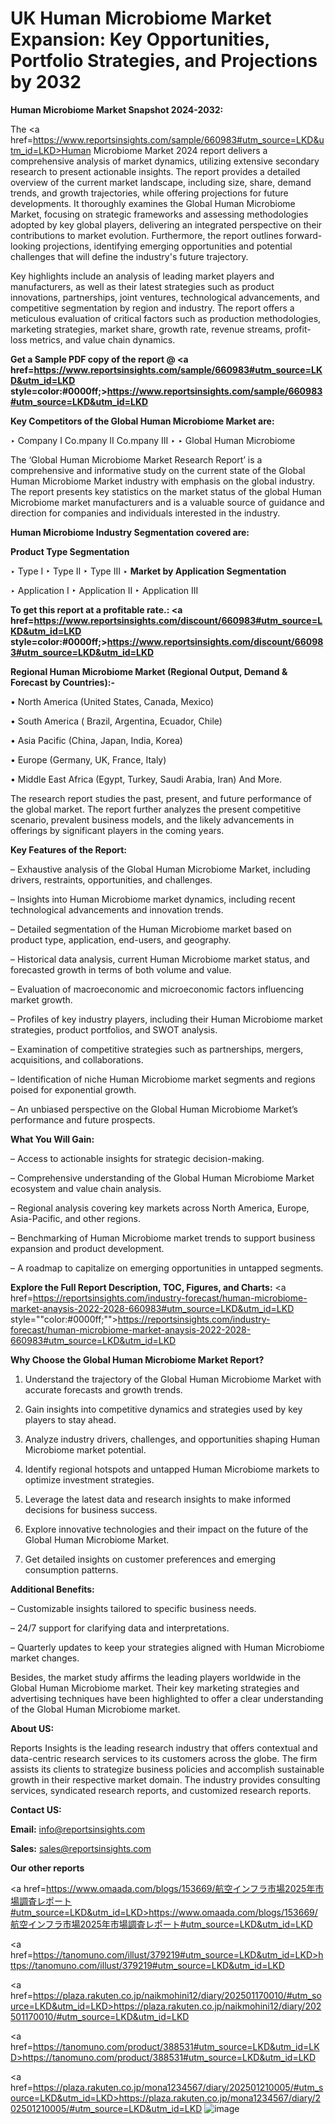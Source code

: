 # UK Human Microbiome Market Expansion: Key Opportunities, Portfolio Strategies, and Projections by 2032

<strong>Human Microbiome Market Snapshot 2024-2032:</strong>

The <a href=https://www.reportsinsights.com/sample/660983#utm_source=LKD&utm_id=LKD>Human Microbiome Market 2024 report</a> delivers a comprehensive analysis of market dynamics, utilizing extensive secondary research to present actionable insights. The report provides a detailed overview of the current market landscape, including size, share, demand trends, and growth trajectories, while offering projections for future developments. It thoroughly examines the Global Human Microbiome Market, focusing on strategic frameworks and assessing methodologies adopted by key global players, delivering an integrated perspective on their contributions to market evolution. Furthermore, the report outlines forward-looking projections, identifying emerging opportunities and potential challenges that will define the industry's future trajectory.

Key highlights include an analysis of leading market players and manufacturers, as well as their latest strategies such as product innovations, partnerships, joint ventures, technological advancements, and competitive segmentation by region and industry. The report offers a meticulous evaluation of critical factors such as production methodologies, marketing strategies, market share, growth rate, revenue streams, profit-loss metrics, and value chain dynamics.

<strong>Get a Sample PDF copy of the report @ <a href=https://www.reportsinsights.com/sample/660983#utm_source=LKD&utm_id=LKD style=color:#0000ff;>https://www.reportsinsights.com/sample/660983#utm_source=LKD&utm_id=LKD</a></strong>

<strong>Key Competitors of the Global Human Microbiome Market are:</strong>

‣ Company I Co.mpany II Co.mpany III
‣ 
‣ Global Human Microbiome

The ‘Global Human Microbiome Market Research Report’ is a comprehensive and informative study on the current state of the Global Human Microbiome Market industry with emphasis on the global industry. The report presents key statistics on the market status of the global Human Microbiome market manufacturers and is a valuable source of guidance and direction for companies and individuals interested in the industry.

<strong>Human Microbiome Industry Segmentation covered are:</strong>

<strong>Product Type Segmentation</strong>

‣ Type I
‣ Type II
‣ Type III
‣ 
<strong>Market by Application Segmentation</strong>

‣ Application I
‣ Application II 
‣ Application III

<strong>To get this report at a profitable rate.: <a href=https://www.reportsinsights.com/discount/660983#utm_source=LKD&utm_id=LKD style=color:#0000ff;>https://www.reportsinsights.com/discount/660983#utm_source=LKD&utm_id=LKD</a></strong>

<strong>Regional Human Microbiome Market (Regional Output, Demand &amp; Forecast by Countries):-</strong>

• North America (United States, Canada, Mexico)

• South America ( Brazil, Argentina, Ecuador, Chile)

• Asia Pacific (China, Japan, India, Korea)

• Europe (Germany, UK, France, Italy)

• Middle East Africa (Egypt, Turkey, Saudi Arabia, Iran) And More.

The research report studies the past, present, and future performance of the global market. The report further analyzes the present competitive scenario, prevalent business models, and the likely advancements in offerings by significant players in the coming years.

<strong>Key Features of the Report:</strong>

– Exhaustive analysis of the Global Human Microbiome Market, including drivers, restraints, opportunities, and challenges.

– Insights into Human Microbiome market dynamics, including recent technological advancements and innovation trends.

– Detailed segmentation of the Human Microbiome market based on product type, application, end-users, and geography.

– Historical data analysis, current Human Microbiome market status, and forecasted growth in terms of both volume and value.

– Evaluation of macroeconomic and microeconomic factors influencing market growth.

– Profiles of key industry players, including their Human Microbiome market strategies, product portfolios, and SWOT analysis.

– Examination of competitive strategies such as partnerships, mergers, acquisitions, and collaborations.

– Identification of niche Human Microbiome market segments and regions poised for exponential growth.

– An unbiased perspective on the Global Human Microbiome Market’s performance and future prospects.

<strong>What You Will Gain:</strong>

– Access to actionable insights for strategic decision-making.

– Comprehensive understanding of the Global Human Microbiome Market ecosystem and value chain analysis.

– Regional analysis covering key markets across North America, Europe, Asia-Pacific, and other regions.

– Benchmarking of Human Microbiome market trends to support business expansion and product development.

– A roadmap to capitalize on emerging opportunities in untapped segments.

<strong>Explore the Full Report Description, TOC, Figures, and Charts:</strong>
<a href=https://reportsinsights.com/industry-forecast/human-microbiome-market-anaysis-2022-2028-660983#utm_source=LKD&utm_id=LKD style=""color:#0000ff;"">https://reportsinsights.com/industry-forecast/human-microbiome-market-anaysis-2022-2028-660983#utm_source=LKD&utm_id=LKD</a>

<strong>Why Choose the Global Human Microbiome Market Report?</strong>

1. Understand the trajectory of the Global Human Microbiome Market with accurate forecasts and growth trends.

2. Gain insights into competitive dynamics and strategies used by key players to stay ahead.

3. Analyze industry drivers, challenges, and opportunities shaping Human Microbiome market potential.

4. Identify regional hotspots and untapped Human Microbiome markets to optimize investment strategies.

5. Leverage the latest data and research insights to make informed decisions for business success.

6. Explore innovative technologies and their impact on the future of the Global Human Microbiome Market.

7. Get detailed insights on customer preferences and emerging consumption patterns.

<strong>Additional Benefits:</strong>

– Customizable insights tailored to specific business needs.

– 24/7 support for clarifying data and interpretations.

– Quarterly updates to keep your strategies aligned with Human Microbiome market changes.

Besides, the market study affirms the leading players worldwide in the Global Human Microbiome market. Their key marketing strategies and advertising techniques have been highlighted to offer a clear understanding of the Global Human Microbiome market.

<strong><strong>About US</strong>:</strong>

Reports Insights is the leading research industry that offers contextual and data-centric research services to its customers across the globe. The firm assists its clients to strategize business policies and accomplish sustainable growth in their respective market domain. The industry provides consulting services, syndicated research reports, and customized research reports.

<strong>Contact US:</strong>

<p class=><b>Email:</b> <a href=mailto:info@reportsinsights.com>info@reportsinsights.com</a></p>
<p class=><b>Sales:</b> <a href=mailto:sales@reportsinsights.com>sales@reportsinsights.com</a></p>

<strong>Our other reports</strong>

<a href=https://www.omaada.com/blogs/153669/航空インフラ市場2025年市場調査レポート#utm_source=LKD&utm_id=LKD>https://www.omaada.com/blogs/153669/航空インフラ市場2025年市場調査レポート#utm_source=LKD&utm_id=LKD</a>

<a href=https://tanomuno.com/illust/379219#utm_source=LKD&utm_id=LKD>https://tanomuno.com/illust/379219#utm_source=LKD&utm_id=LKD</a>

<a href=https://plaza.rakuten.co.jp/naikmohini12/diary/202501170010/#utm_source=LKD&utm_id=LKD>https://plaza.rakuten.co.jp/naikmohini12/diary/202501170010/#utm_source=LKD&utm_id=LKD</a>

<a href=https://tanomuno.com/product/388531#utm_source=LKD&utm_id=LKD>https://tanomuno.com/product/388531#utm_source=LKD&utm_id=LKD</a>

<a href=https://plaza.rakuten.co.jp/mona1234567/diary/202501210005/#utm_source=LKD&utm_id=LKD>https://plaza.rakuten.co.jp/mona1234567/diary/202501210005/#utm_source=LKD&utm_id=LKD</a>
![image](https://github.com/user-attachments/assets/2b3210e2-33d0-4f8a-9221-fa7e7d4fe695)
